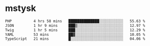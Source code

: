 # mstysk

<!--START_SECTION:waka-->

```txt
PHP          4 hrs 58 mins   ██████████████░░░░░░░░░░░   55.63 %
JSON         1 hr 9 mins     ███▒░░░░░░░░░░░░░░░░░░░░░   12.97 %
Twig         1 hr 5 mins     ███░░░░░░░░░░░░░░░░░░░░░░   12.29 %
YAML         53 mins         ██▓░░░░░░░░░░░░░░░░░░░░░░   10.05 %
TypeScript   21 mins         █░░░░░░░░░░░░░░░░░░░░░░░░   04.06 %
```

<!--END_SECTION:waka-->
